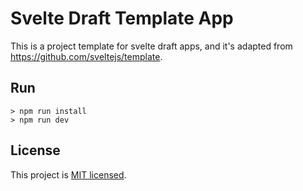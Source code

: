 # Svelte Draft Template App

This is a project template for svelte draft apps, and it's adapted from https://github.com/sveltejs/template.

## Run

```
> npm run install
> npm run dev
```

## License

This project is [MIT licensed](https://github.com/mistlog/svelte-draft-template/blob/master/LICENSE).